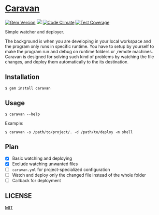 # [Caravan](https://crispgm.github.io/caravan/)

[![Gem Version](https://badge.fury.io/rb/caravan.svg)](https://badge.fury.io/rb/caravan)
[![](https://api.travis-ci.org/crispgm/gsm.svg)](https://travis-ci.org/crispgm/caravan)
[![Code Climate](https://codeclimate.com/github/crispgm/caravan/badges/gpa.svg)](https://codeclimate.com/github/crispgm/caravan)
[![Test Coverage](https://codeclimate.com/github/crispgm/caravan/badges/coverage.svg)](https://codeclimate.com/github/crispgm/caravan/coverage)

Simple watcher and deployer.

The background is when you are developing in your local workspace and the program only runs in specific runtime. You have to setup by yourself to make the program run and debug on runtime folders or ,remote machines. Caravan is designed for solving such kind of problems by watching the file changes, and deploy them automatically to the its destination.

## Installation

```
$ gem install caravan
```

## Usage

```
$ caravan --help
```

Example:

```
$ caravan -s /path/to/project/. -d /path/to/deploy -m shell
```

## Plan

- [x] Basic watching and deploying
- [x] Exclude watching unwanted files
- [ ] `caravan.yml` for project-specialized configuration
- [ ] Watch and deploy only the changed file instead of the whole folder
- [ ] Callback for deployment

## LICENSE

[MIT](/LICENSE)
